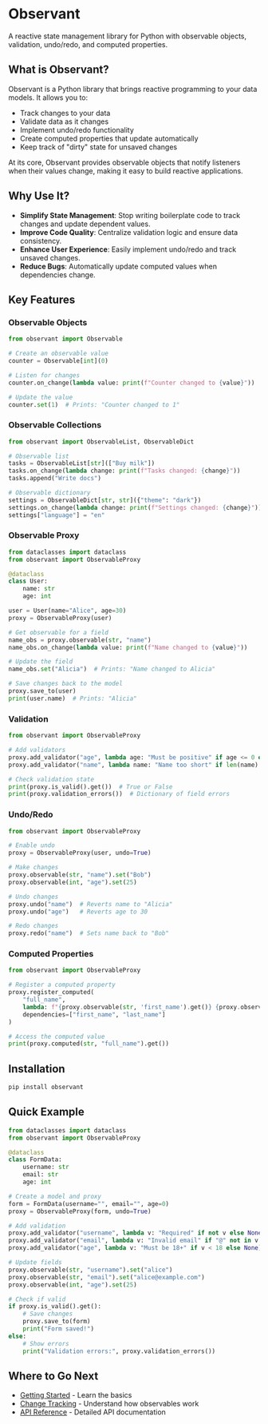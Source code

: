 # Observant

A reactive state management library for Python with observable objects, validation, undo/redo, and computed properties.

## What is Observant?

Observant is a Python library that brings reactive programming to your data models. It allows you to:

- Track changes to your data
- Validate data as it changes
- Implement undo/redo functionality
- Create computed properties that update automatically
- Keep track of "dirty" state for unsaved changes

At its core, Observant provides observable objects that notify listeners when their values change, making it easy to build reactive applications.

## Why Use It?

- **Simplify State Management**: Stop writing boilerplate code to track changes and update dependent values.
- **Improve Code Quality**: Centralize validation logic and ensure data consistency.
- **Enhance User Experience**: Easily implement undo/redo and track unsaved changes.
- **Reduce Bugs**: Automatically update computed values when dependencies change.

## Key Features

### Observable Objects

```python
from observant import Observable

# Create an observable value
counter = Observable[int](0)

# Listen for changes
counter.on_change(lambda value: print(f"Counter changed to {value}"))

# Update the value
counter.set(1)  # Prints: "Counter changed to 1"
```

### Observable Collections

```python
from observant import ObservableList, ObservableDict

# Observable list
tasks = ObservableList[str](["Buy milk"])
tasks.on_change(lambda change: print(f"Tasks changed: {change}"))
tasks.append("Write docs")

# Observable dictionary
settings = ObservableDict[str, str]({"theme": "dark"})
settings.on_change(lambda change: print(f"Settings changed: {change}"))
settings["language"] = "en"
```

### Observable Proxy

```python
from dataclasses import dataclass
from observant import ObservableProxy

@dataclass
class User:
    name: str
    age: int

user = User(name="Alice", age=30)
proxy = ObservableProxy(user)

# Get observable for a field
name_obs = proxy.observable(str, "name")
name_obs.on_change(lambda value: print(f"Name changed to {value}"))

# Update the field
name_obs.set("Alicia")  # Prints: "Name changed to Alicia"

# Save changes back to the model
proxy.save_to(user)
print(user.name)  # Prints: "Alicia"
```

### Validation

```python
from observant import ObservableProxy

# Add validators
proxy.add_validator("age", lambda age: "Must be positive" if age <= 0 else None)
proxy.add_validator("name", lambda name: "Name too short" if len(name) < 3 else None)

# Check validation state
print(proxy.is_valid().get())  # True or False
print(proxy.validation_errors())  # Dictionary of field errors
```

### Undo/Redo

```python
from observant import ObservableProxy

# Enable undo
proxy = ObservableProxy(user, undo=True)

# Make changes
proxy.observable(str, "name").set("Bob")
proxy.observable(int, "age").set(25)

# Undo changes
proxy.undo("name")  # Reverts name to "Alicia"
proxy.undo("age")   # Reverts age to 30

# Redo changes
proxy.redo("name")  # Sets name back to "Bob"
```

### Computed Properties

```python
from observant import ObservableProxy

# Register a computed property
proxy.register_computed(
    "full_name",
    lambda: f"{proxy.observable(str, 'first_name').get()} {proxy.observable(str, 'last_name').get()}",
    dependencies=["first_name", "last_name"]
)

# Access the computed value
print(proxy.computed(str, "full_name").get())
```

## Installation

```bash
pip install observant
```

## Quick Example

```python
from dataclasses import dataclass
from observant import ObservableProxy

@dataclass
class FormData:
    username: str
    email: str
    age: int

# Create a model and proxy
form = FormData(username="", email="", age=0)
proxy = ObservableProxy(form, undo=True)

# Add validation
proxy.add_validator("username", lambda v: "Required" if not v else None)
proxy.add_validator("email", lambda v: "Invalid email" if "@" not in v else None)
proxy.add_validator("age", lambda v: "Must be 18+" if v < 18 else None)

# Update fields
proxy.observable(str, "username").set("alice")
proxy.observable(str, "email").set("alice@example.com")
proxy.observable(int, "age").set(25)

# Check if valid
if proxy.is_valid().get():
    # Save changes
    proxy.save_to(form)
    print("Form saved!")
else:
    # Show errors
    print("Validation errors:", proxy.validation_errors())
```

## Where to Go Next

- [Getting Started](getting_started.md) - Learn the basics
- [Change Tracking](features/change_tracking.md) - Understand how observables work
- [API Reference](api_reference/index.md) - Detailed API documentation
